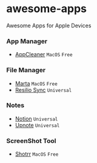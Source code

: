 # awesome-apps
Awesome Apps for Apple Devices

### App Manager
- [AppCleaner](https://freemacsoft.net/appcleaner/) `MacOS` `Free`

### File Manager
- [Marta](https://marta.sh) `MacOS` `Free`
- [Resilio Sync](https://www.resilio.com/individuals/) `Universal`

### Notes
- [Notion](https://www.notion.so) `Universal`
- [Upnote](https://getupnote.com) `Universal`

### ScreenShot Tool
- [Shotrr](https://shottr.cc) `MacOS` `Free`
